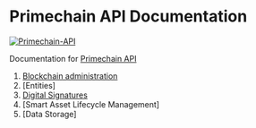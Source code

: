 # Primechain API Documentation

[![Primechain-API](https://img.shields.io/badge/License-Apache%202-blue.svg)](https://www.apache.org/licenses/LICENSE-2.0)

Documentation for [Primechain API](https://github.com/Primechain/primechain-api)

1. [Blockchain administration](https://github.com/Primechain/primechain-api-docs/blob/master/docs/blockchain_administration.MD)
2. [Entities]
3. [Digital Signatures](https://github.com/Primechain/primechain-api-docs/blob/master/docs/digital_signatures.MD)
4. [Smart Asset Lifecycle Management]
5. [Data Storage]
